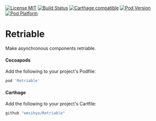 [![License MIT](https://img.shields.io/badge/license-MIT-green.svg?style=flat)](https://raw.githubusercontent.com/emsihyo/Retriable/master/LICENSE)
[![Build Status](http://img.shields.io/travis/emsihyo/Retriable/master.svg?style=flat)](https://travis-ci.org/emsihyo/Retriable)
[![Carthage compatible](https://img.shields.io/badge/Carthage-compatible-4BC51D.svg?style=flat)](https://github.com/emsihyo/Retriable)
[![Pod Version](http://img.shields.io/cocoapods/v/Retriable.svg?style=flat)](http://cocoapods.org/pods/Retriable)
[![Pod Platform](http://img.shields.io/cocoapods/p/Retriable.svg?style=flat)](http://cocoapods.org/pods/Retriable)
# Retriable

Make asynchronous components retriable.

#### Cocoapods

Add the following to your project's Podfile:
```ruby
pod 'Retriable'
```

#### Carthage

Add the following to your project's Cartfile:
```ruby
github "emsihyo/Retriable"
```

